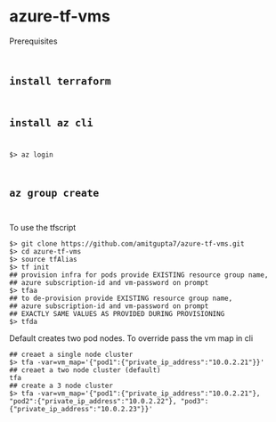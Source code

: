 # azure-tf-vms
Prerequisites
<code language="shell"> 
## install terraform
## install az cli
$> az login
## az group create 
</code>

To use the tfscript
```shell
$> git clone https://github.com/amitgupta7/azure-tf-vms.git
$> cd azure-tf-vms
$> source tfAlias
$> tf init 
## provision infra for pods provide EXISTING resource group name,
## azure subscription-id and vm-password on prompt
$> tfaa 
## to de-provision provide EXISTING resource group name, 
## azure subscription-id and vm-password on prompt 
## EXACTLY SAME VALUES AS PROVIDED DURING PROVISIONING
$> tfda
```
Default creates two pod nodes. To override pass the vm map in cli
```shell
## creaet a single node cluster
$> tfa -var=vm_map='{"pod1":{"private_ip_address":"10.0.2.21"}}'
## creaet a two node cluster (default)
tfa
## create a 3 node cluster
$> tfa -var=vm_map='{"pod1":{"private_ip_address":"10.0.2.21"}, "pod2":{"private_ip_address":"10.0.2.22"}, "pod3":{"private_ip_address":"10.0.2.23"}}'
```
